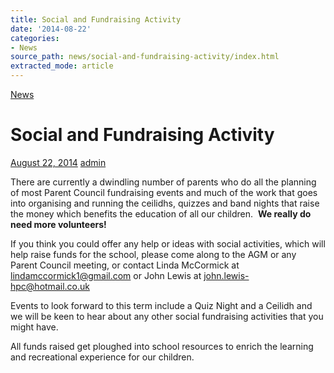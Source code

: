```yaml
---
title: Social and Fundraising Activity
date: '2014-08-22'
categories:
- News
source_path: news/social-and-fundraising-activity/index.html
extracted_mode: article
---
```

[News](/news/)

# Social and Fundraising Activity

[August 22, 2014](/news/social-and-fundraising-activity/) [admin](author/admin/)

There are currently a dwindling number of parents who do all the planning of most Parent Council fundraising events and much of the work that goes into organising and running the ceilidhs, quizzes and band nights that raise the money which benefits the education of all our children.&nbsp; **We really do need more volunteers!**

If you think you could offer any help or ideas with social activities, which will help raise funds for the school, please come along to the AGM or any Parent Council meeting, or contact Linda McCormick at [lindamccormick1@gmail.com](mailto:lindamccormick1@gmail.com) or John Lewis at [john.lewis-hpc@hotmail.co.uk](mailto:john.lewis-hpc@hotmail.co.uk)

Events to look forward to this term include a Quiz Night and a Ceilidh and we will be keen to hear about any other social fundraising activities that you might have.

All funds raised get ploughed into school resources to enrich the learning and recreational experience for our children.

